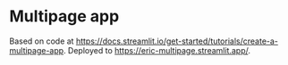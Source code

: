 # Multipage app
Based on code at <https://docs.streamlit.io/get-started/tutorials/create-a-multipage-app>.
Deployed to <https://eric-multipage.streamlit.app/>.